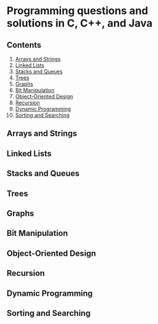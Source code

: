 Programming questions and solutions in C, C++, and Java
============================================================

## Contents
1. [Arrays and Strings](#arrays_and_strings)
2. [Linked Lists](#linked_lists)
3. [Stacks and Queues](#stacks-and-queues)
4. [Trees](#trees)
5. [Graphs](#graphs)
6. [Bit Manipulation](#bit-manipulation)
7. [Object-Oriented Design](#object-oriented-design)
8. [Recursion](#recursion)
9. [Dynamic Programming](#dynamic-programming)
10. [Sorting and Searching](#sorting-and-searching)

## Arrays and Strings

## Linked Lists

## Stacks and Queues

## Trees

## Graphs

## Bit Manipulation

## Object-Oriented Design

## Recursion

## Dynamic Programming

## Sorting and Searching
